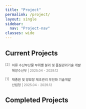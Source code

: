 ```yaml
---
title: "Project"
permalink: /project/
layout: single
sidebar:
  nav: "Project-nav"
classes: wide
---
```

<style>
.project-container {
 margin-bottom: 1.0em;
 display: grid;
 grid-template-columns: [number] 1.3em [content] auto;
 gap: 0.2em;
}

.project-number {
 font-size: 0.75em;
 grid-column: number;
 color: #666;
}

.project-content {
 grid-column: content;
}

.project-title {
 font-size: 0.75em;
 color: #333;
 margin-bottom: 0.2em;
}

.project-info {
 font-size: 0.75em;
 color: #666;
}

.project-company {
 color: #444;
 font-weight: 500;
}

.project-period {
 color: #777;
}
</style>


## Current Projects
<div class="project-container">
 <div class="project-number">[2]</div>
 <div class="project-content">
   <div class="project-title">어류 수산부산물 부위별 분리 및 품질관리기술 개발</div>
   <div class="project-info">
     <span class="project-company">해양수산부</span> |
     <span class="project-period">2025.04 - 2029.12</span>
   </div>
 </div>
</div>

<div class="project-container">
 <div class="project-number">[1]</div>
 <div class="project-content">
   <div class="project-title">채종원 및 양묘장 제초관리 무인화 기술개발</div>
   <div class="project-info">
     <span class="project-company">산림청</span> |
     <span class="project-period">2025.04 - 2029.12</span>
   </div>
 </div>
</div>

## Completed Projects
<!-- 


<div class="project-container">
 <div class="project-number">[13]</div>
 <div class="project-content">
   <div class="project-title">상업용 로봇청소기의 빠른 매핑을 위한 탐색 주행 기술 개발</div>
   <div class="project-info">
     <span class="project-company">LG Electronics</span> |
     <span class="project-period">2024.03 - 2024.12</span>
   </div>
 </div>
</div>

<div class="project-container">
 <div class="project-number">[12]</div>
 <div class="project-content">
   <div class="project-title">과수원 내 로봇 주행 데이터</div>
   <div class="project-info">
     <span class="project-company">NIA(한국지능정보사회진흥원) with KIRO(한국로봇융합연구원)</span> |
     <span class="project-period">2023.07 - 2023.12</span>
   </div>
 </div>
</div>

<div class="project-container">
 <div class="project-number">[11]</div>
 <div class="project-content">
   <div class="project-title">강화학습 기반의 로봇 Palletizing 솔루션 개발</div>
   <div class="project-info">
     <span class="project-company">SBA(서울경제진흥원) with AgileSoDA</span> |
     <span class="project-period">2022.08 - 2023.07</span>
   </div>
 </div>
</div>

<div class="project-container">
 <div class="project-number">[10]</div>
 <div class="project-content">
   <div class="project-title">V2V 기반 자율자동차의 인지 및 경로 생성을 위한 인공지능 기술 개발</div>
   <div class="project-info">
     <span class="project-company">NRF(한국연구재단)</span> |
     <span class="project-period">2022.06 - 2025.02</span>
   </div>
 </div>
</div>

<div class="project-container">
 <div class="project-number">[9]</div>
 <div class="project-content">
   <div class="project-title">로봇시스템을 위한 물체 검출 비전 시스템 개발</div>
   <div class="project-info">
     <span class="project-company">SEBA</span> |
     <span class="project-period">2022.06 - 2022.11</span>
   </div>
 </div>
</div>

<div class="project-container">
 <div class="project-number">[8]</div>
 <div class="project-content">
   <div class="project-title">골목길 주행 상황에서 장애물 회피를 위한 횡방향 경로 생성 알고리즘 개발</div>
   <div class="project-info">
     <span class="project-company">Hyundai NGV</span> |
     <span class="project-period">2022.05 - 2023.02</span>
   </div>
 </div>
</div>

<div class="project-container">
 <div class="project-number">[7]</div>
 <div class="project-content">
   <div class="project-title">로봇청소기용 DX 평가 시스템 구축 및 구속률 평가 자동화 알고리즘 연구</div>
   <div class="project-info">
     <span class="project-company">LG Electronics</span> |
     <span class="project-period">2020.11 - 2021.10</span>
   </div>
 </div>
</div>


<div class="project-container">
 <div class="project-number">[6]</div>
 <div class="project-content">
   <div class="project-title">딥러닝을 활용한 음영 영역이 포함된 영상 내 물체인식 성능 개선</div>
   <div class="project-info">
     <span class="project-company">Hyundai NGV</span> |
     <span class="project-period">2020.11 - 2021.06</span>
   </div>
 </div>
</div>

<div class="project-container">
 <div class="project-number">[5]</div>
 <div class="project-content">
   <div class="project-title">로봇청소기 실환경 구속평가 시험 규격확립</div>
   <div class="project-info">
     <span class="project-company">LG Electronics</span> |
     <span class="project-period">2020.04 - 2020.07</span>
   </div>
 </div>
</div>

<div class="project-container">
 <div class="project-number">[4]</div>
 <div class="project-content">
   <div class="project-title">딥러닝 이용한 영상인지 네트워크의 조도에 의한 한계상황 검출을 위한 기술 개발</div>
   <div class="project-info">
     <span class="project-company">Hyundai NGV</span> |
     <span class="project-period">2019.11 - 2020.04</span>
   </div>
 </div>
</div>

<div class="project-container">
 <div class="project-number">[3]</div>
 <div class="project-content">
   <div class="project-title">차세대 통합 안전 지원 시스템을 위한 자기학습 운전환경 인지지도 개발</div>
   <div class="project-info">
     <span class="project-company">NRF(한국연구재단)</span> |
     <span class="project-period">2019.02 - 2022.06</span>
   </div>
 </div>
</div>

<div class="project-container">
 <div class="project-number">[2]</div>
 <div class="project-content">
   <div class="project-title">무인 운송을 위한 주행 환경 인식 기술 및 제어 기술 개발</div>
   <div class="project-info">
     <span class="project-company">NRF(한국연구재단)</span> |
     <span class="project-period">2019.11 - 2021.02</span>
   </div>
 </div>
</div>

<div class="project-container">
 <div class="project-number">[1]</div>
 <div class="project-content">
   <div class="project-title">다중 생체신호를 이용한 사용자 상태인식 기술 개발</div>
   <div class="project-info">
     <span class="project-company">NRF(한국연구재단)</span> |
     <span class="project-period">2018.03 - 2019.11</span>
   </div>
 </div>
</div> -->
